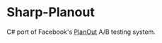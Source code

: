 # Sharp-Planout
C# port of Facebook's [PlanOut](https://github.com/facebook/planout) A/B testing system.

